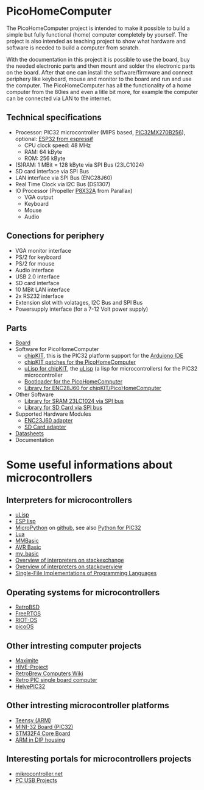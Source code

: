 # PicoHomeComputer

The PicoHomeComputer project is intended to make it possible to build a simple but fully functional (home) computer completely by yourself.
The project is also intended as teaching project to show what hardware and software is needed to build a computer from scratch.

With the documentation in this project it is possible to use the board, buy the needed electronic parts and then mount and solder 
the electronic parts on the board.
After that one can install the software/firmware and connect periphery like keyboard, mouse and monitor to the board and
run and use the computer. The PicoHomeComputer has all the functionality of a home computer from the 80ies and even a litle bit more, 
for example the computer can be connected via LAN to the internet.


Technical specifications
------------------------

- Processor: PIC32 microcontroller (MIPS based, [PIC32MX270B256](https://www.microchip.com/wwwproducts/en/PIC32MX270F256B)), optional: [ESP32 from espressif](http://esp32.net/)  
  - CPU clock speed: 48 MHz
  - RAM: 64 kByte
  - ROM: 256 kByte
- (S)RAM: 1 MBit = 128 kByte via SPI Bus (23LC1024)
- SD card interface via SPI Bus
- LAN interface via SPI Bus (ENC28J60)
- Real Time Clock via I2C Bus (DS1307)
- IO Processor (Propeller [P8X32A](https://www.parallax.com/product/p8x32a-d40) from Parallax)
  - VGA output
  - Keyboard
  - Mouse
  - Audio 

  
Conections for periphery
------------------------

- VGA monitor interface
- PS/2 for keyboard
- PS/2 for mouse
- Audio interface
- USB 2.0 interface
- SD card interface  
- 10 MBit LAN interface
- 2x RS232 interface
- Extension slot with volatages, I2C Bus and SPI Bus
- Powersupply interface (for a 7-12 Volt power supply) 


Parts
-----

- [Board](https://github.com/mneuroth/PicoHomeComputer/tree/master/board)
- Software for PicoHomeComputer
  - [chipKIT](https://chipkit.net/), this is the PIC32 platform support for the [Arduiono IDE](https://www.arduino.cc/en/Main/Software)
  - [chipKIT patches for the PicoHomeComputer](https://github.com/mneuroth/PicoHomeComputer/tree/master/chipKIT_patches)
  - [uLisp for chipKIT](https://github.com/mneuroth/ulisp-pic32-chipKIT), the [uLisp](http://www.ulisp.com/) (a lisp for microcontrollers) for the PIC32 microcontroller
  - [Bootloader for the PicoHomeComputer](https://github.com/mneuroth/PicoHomeComputer-pic32-bootloader)
  - [Library for ENC28J60 for chipKIT/PicoHomeComputer](https://github.com/mneuroth/PicoHomeComputer-EtherCard)
- Other Software
  - [Library for SRAM 23LC1024 via SPI bus](https://github.com/dndubins/SRAMsimple)
  - [Library for SD Card via SPI bus](https://github.com/adafruit/SD)  
- Supported Hardware Modules
  - [ENC23J60 adapter](https://eckstein-shop.de/ENC28J60-Ethernet-LAN-Netzwerk-Modul)
  - [SD Card adapter](https://eckstein-shop.de/SD-Memory-Card-Module-Slot-SPI-Reader)
- [Datasheets](https://github.com/mneuroth/PicoHomeComputer/tree/master/chipKIT_patches/datasheets)
- Documentation


# Some useful informations about microcontrollers


Interpreters for microcontrollers
---------------------------------

- [uLisp](http://www.ulisp.com/)
- [ESP lisp](https://github.com/yesco/esp-lisp)
- [MicroPython](https://micropython.org/) on [github](https://github.com/micropython/micropython), see also [Python for PIC32](https://stonepile.fi/micropython-pic32/)
- [Lua](http://www.eluaproject.net/)
- [MMBasic](http://mmbasic.com/)
- [AVR Basic](https://www.mikrocontroller.net/articles/AVR_BASIC)
- [my_basic](https://github.com/paladin-t/my_basic)
- [Overview of interpreters on stackexchange](https://electronics.stackexchange.com/questions/3423/survey-of-high-level-language-interpreters-compilers-for-microcontrollers)
- [Overview of interpreters on stackoverview](https://stackoverflow.com/questions/1082751/what-are-the-available-interactive-languages-that-run-in-tiny-memory)
- [Single-File Implementations of Programming Languages](https://github.com/marcpaq/b1fipl)


Operating systems for microcontrollers
--------------------------------------

- [RetroBSD](https://github.com/RetroBSD/retrobsd)
- [FreeRTOS](https://www.freertos.org/)
- [RIOT-OS](https://github.com/RIOT-OS/RIOT)
- [picoOS](http://picoos.sourceforge.net/)
 
  
Other intresting computer projects
----------------------------------  

- [Maximite](http://geoffg.net/maximite.html)
- [HIVE-Project](https://hive-project.de/)
- [RetroBrew Computers Wiki ](https://www.retrobrewcomputers.org/doku.php)
- [Retro PIC single board computer](https://www.nutsvolts.com/magazine/article/January2017_Retro-PIC-Single-Board-Computer)
- [HelvePIC32](https://www.helvepic32.org/)


Other intresting microcontroller platforms
------------------------------------------

- [Teensy (ARM)](https://www.pjrc.com/teensy/)
- [MINI-32 Board (PIC32)](https://www.mikroe.com/mini/)
- [STM32F4 Core Board](https://www.waveshare.com/product/mcu-tools/stm32/core407i.htm)
- [ARM in DIP housing](https://www.mikrocontroller.net/topic/439180)


Interesting portals for microcontrollers projects
-------------------------------------------------

- [mikrocontroller.net](https://www.mikrocontroller.net/)
- [PC USB Projects](https://sites.google.com/site/pcusbprojects/home-1)
